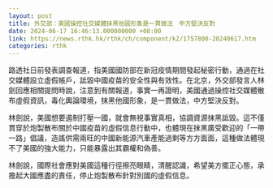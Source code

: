 ```yaml
---
layout: post
title: 外交部：美國操控社交媒體抹黑他國形象是一貫做法　中方堅決反對
date: 2024-06-17 16:46:13.000000000 +08:00
link: https://news.rthk.hk/rthk/ch/component/k2/1757800-20240617.htm
categories: rthk
---
```


路透社日前發表調查報道，指美國國防部在新冠疫情期間發起秘密行動，通過在社交媒體設立虛假帳戶，詆毀中國疫苗的安全性與有效性。在北京，外交部發言人林劍回應相關提問時說，注意到有關報道，事實一再證明，美國通過操控社交媒體散布虛假資訊，毒化輿論環境，抹黑他國形象，是一貫做法，中方堅決反對。

林劍說，美國想要遏制打壓一國，就會無視事實真相，協調資源抹黑詆毀。這不僅貫穿於炮製散布關於中國疫苗的虛假信息行動中，也體現在抹黑廣受歡迎的「一帶一路」倡議，造謠供需兩旺的中國新能源汽車產能過剩等方方面面，這種做法體現不了美國的強大能力，只能暴露出其霸權和偽善。

林劍說，國際社會應對美國這種行徑擦亮眼睛，清醒認識，希望美方擺正心態，承擔起大國應盡的責任，停止炮製散布針對別國的虛假信息。
